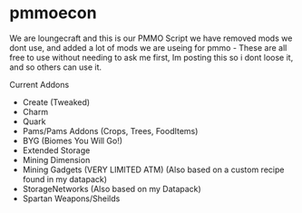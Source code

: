 # pmmoecon
We are loungecraft and this is our PMMO Script we have removed mods we dont use, and added a lot of mods we are useing for pmmo - These are all free to use without needing to ask me first, Im posting this so i dont loose it, and so others can use it.


 Current Addons
 - Create (Tweaked)
 - Charm
 - Quark
 - Pams/Pams Addons (Crops, Trees, FoodItems)
 - BYG (Biomes You Will Go!)
 - Extended Storage
 - Mining Dimension
 - Mining Gadgets (VERY LIMITED ATM) (Also based on a custom recipe found in my datapack)
 - StorageNetworks (Also based on my Datapack)
 - Spartan Weapons/Sheilds
